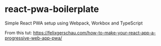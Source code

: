 # react-pwa-boilerplate
Simple React PWA setup using Webpack, Workbox and TypeScript

From this tut: https://felixgerschau.com/how-to-make-your-react-app-a-progressive-web-app-pwa/
